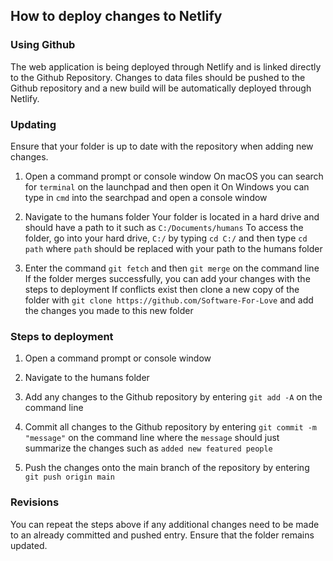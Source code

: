 ## How to deploy changes to Netlify

### Using Github

The web application is being deployed through Netlify and is linked directly to the Github Repository.
Changes to data files should be pushed to the Github repository and a new build will be automatically deployed through Netlify.

### Updating

Ensure that your folder is up to date with the repository when adding new changes.

1. Open a command prompt or console window
   On macOS you can search for `terminal` on the launchpad and then open it
   On Windows you can type in `cmd` into the searchpad and open a console window

2. Navigate to the humans folder
   Your folder is located in a hard drive and should have a path to it such as `C:/Documents/humans`
   To access the folder, go into your hard drive, `C:/` by typing `cd C:/` and then type `cd path`
   where `path` should be replaced with your path to the humans folder

3. Enter the command `git fetch` and then `git merge` on the command line
If the folder merges successfully, you can add your changes with the steps to deployment
If conflicts exist then clone a new copy of the folder with `git clone https://github.com/Software-For-Love` and add the changes you made to this new folder

### Steps to deployment

1. Open a command prompt or console window

2. Navigate to the humans folder

3. Add any changes to the Github repository by entering `git add -A` on the command line

4. Commit all changes to the Github repository by entering `git commit -m "message"`  on the command line 
where the `message` should just summarize the changes such as `added new featured people`

5. Push the changes onto the main branch of the repository by entering `git push origin main`

### Revisions

You can repeat the steps above if any additional changes need to be made to an already committed and pushed entry.
Ensure that the folder remains updated.
